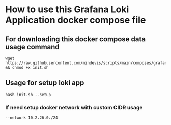 # How to use this Grafana Loki Application docker compose file
## For downloading this docker compose data usage command
```
wget https://raw.githubusercontent.com/mindevis/scripts/main/composes/grafana/loki/scripts/init.sh && chmod +x init.sh
```
## Usage for setup loki app
```
bash init.sh --setup
```
### If need setup docker network with custom CIDR usage 
```
--network 10.2.26.0./24
```
